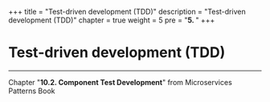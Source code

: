 +++
title = "Test-driven development (TDD)"
description = "Test-driven development (TDD)"
chapter = true
weight = 5
pre = "<b>5. </b>"
+++

# Test-driven development (TDD)
---

Chapter "**10.2. Component Test Development**" from Microservices Patterns Book
